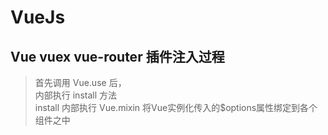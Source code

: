 # VueJs

## Vue vuex vue-router 插件注入过程

> 首先调用 Vue.use 后，  
> 内部执行 install 方法   
> install 内部执行 Vue.mixin 将Vue实例化传入的$options属性绑定到各个 组件之中  